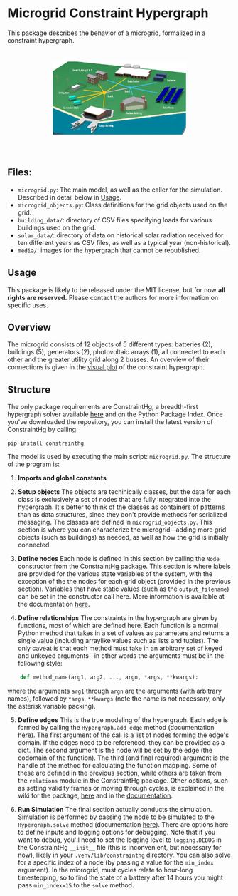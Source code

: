 # Microgrid Constraint Hypergraph

This package describes the behavior of a microgrid, formalized in a constraint hypergraph.

<h1 align="center">
<img src="https://github.com/jmorris335/MicrogridHg/blob/4289387eb6b0bc1965528751422b321f03f0e465/media/microgrid.png?raw=true" width="300">
</h1><br>

## Files:
- `microgrid.py`: The main model, as well as the caller for the simulation. Described in detail below in [Usage](#usage).
- `microgrid_objects.py`: Class definitions for the grid objects used on the grid.
- `building_data/`: directory of CSV files specifying loads for various buildings used on the grid.
- `solar_data/`: directory of data on historical solar radiation received for ten different years as CSV files, as well as a typical year (non-historical).
- `media/`: images for the hypergraph that cannot be republished.

## Usage
This package is likely to be released under the MIT license, but for now **all rights are reserved.** Please contact the authors for more information on specific uses.

## Overview
The microgrid consists of 12 objects of 5 different types: batteries (2), buildings (5), generators (2), photovoltaic arrays (1), all connected to each other and the greater utility grid along 2 busses. An overview of their connections is given in the [visual plot](https://github.com/jmorris335/MicrogridHg/media/microgrid%20chg.png) of the constraint hypergraph.

## Structure
The only package requirements are ConstraintHg, a breadth-first hypergraph solver available [here](https://github.com/jmorris335/ConstraintHg) and on the Python Package Index. Once you've downloaded the repository, you can install the latest version of ConstraintHg by calling 

```
pip install constrainthg
```

The model is used by executing the main script: `microgrid.py`. The structure of the program is:

1. **Imports and global constants**

2. **Setup objects** 
The objects are techinically classes, but the data for each class is exclusively a set of nodes that are fully integrated into the hypergraph. It's better to think of the classes as containers of patterns than as data structures, since they don't provide methods for serialized messaging. The classes are defined in `microgrid_objects.py`. This section is where you can characterize the microgrid--adding more grid objects (such as buildings) as needed, as well as how the grid is initially connected.

3. **Define nodes**
Each node is defined in this section by calling the `Node` constructor from the ConstraintHg package. This section is where labels are provided for the various state variables of the system, with the exception of the the nodes for each grid object (provided in the previous section). Variables that have static values (such as the `output_filename`) can be set in the constructor call here. More information is available at the documentation [here](https://constrainthg.readthedocs.io/en/latest/constrainthg.html#constrainthg.hypergraph.Node.__init__).

4. **Define relationships**
The constraints in the hypergraph are given by functions, most of which are defined here. Each function is a normal Python method that takes in a set of values as parameters and returns a single value (including arraylike values such as lists and tuples). The only caveat is that each method must take in an arbitrary set of keyed and unkeyed arguments--in other words the arguments must be in the following style:
```python
    def method_name(arg1, arg2, ..., argn, *args, **kwargs):
```
where the arguments `arg1` through `argn` are the arguments (with arbitrary names), followed by `*args`, `**kwargs` (note the name is not necessary, only the asterisk variable packing). 

5. **Define edges**
This is the true modeling of the hypergraph. Each edge is formed by calling the `Hypergraph.add_edge` method (documentation [here](https://constrainthg.readthedocs.io/en/latest/constrainthg.html#constrainthg.hypergraph.Hypergraph.add_edge)). The first argument of the call is a list of nodes forming the edge's domain. If the edges need to be referenced, they can be provided as a dict. The second argument is the node will be set by the edge (the codomain of the function). The third (and final required) argument is the handle of the method for calculating the function mapping. Some of these are defined in the previous section, while others are taken from the `relations` module in the ConstraintHg package. Other options, such as setting validity frames or moving through cycles, is explained in the wiki for the package, [here](https://github.com/jmorris335/ConstraintHg/wiki) and in the [documentation](https://constrainthg.readthedocs.io/en/latest/constrainthg.html#constrainthg.hypergraph.Hypergraph.add_edge).

6. **Run Simulation**
The final section actually conducts the simulation. Simulation is performed by passing the node to be simulated to the `Hypergraph.solve` method (documentation [here](https://constrainthg.readthedocs.io/en/latest/constrainthg.html#constrainthg.hypergraph.Hypergraph.solve)). There are options here to define inputs and logging options for debugging. Note that if you want to debug, you'll need to set the logging level to `logging.DEBUG` in the ConstraintHg `__init__` file (this is inconvenient, but necessary for now), likely in your `.venv/lib/constrainthg` directory. You can also solve for a specific index of a node (by passing a value for the `min_index` argument). In the microgrid, must cycles relate to hour-long timestepping, so to find the state of a battery after 14 hours you might pass `min_index=15` to the `solve` method.